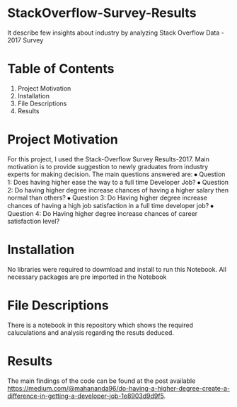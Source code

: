 # StackOverflow-Survey-Results
It describe few insights about industry by analyzing Stack Overflow Data - 2017 Survey
# Table of Contents
1) Project Motivation
2) Installation
3) File Descriptions
4) Results


# Project Motivation
For this project, I used the Stack-Overflow Survey Results-2017. Main motivation is to provide suggestion to newly graduates from industry experts for making decision.
The main questions answered are:
⦁	Question 1: Does having higher ease the way to a full time Developer Job?
⦁	Question 2: Do having higher degree increase chances of having a higher salary then normal than others?
⦁	Question 3: Do Having higher degree increase chances of having a high job satisfaction in a full time developer job?
⦁	Question 4: Do Having higher degree increase chances of career satisfaction level?

# Installation
No libraries were required to dowmload and install to run this Notebook. All necessary packages are pre imported in the Notebook

# File Descriptions
There is a notebook in this repository which shows the required caluculations and analysis regarding the resuts deduced.

# Results
The main findings of the code can be found at the post available https://medium.com/@mahananda96/do-having-a-higher-degree-create-a-difference-in-getting-a-developer-job-1e8903d9d9f5.


